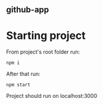 ## github-app

# Starting project

From project's root folder run:
```
npm i
```
After that run:
```
npm start
```

Project should run on localhost:3000